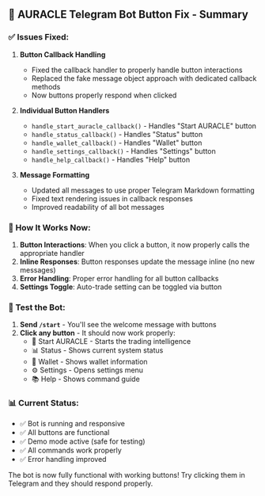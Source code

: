 ## 🔧 AURACLE Telegram Bot Button Fix - Summary

### ✅ Issues Fixed:

1. **Button Callback Handling**
   - Fixed the callback handler to properly handle button interactions
   - Replaced the fake message object approach with dedicated callback methods
   - Now buttons properly respond when clicked

2. **Individual Button Handlers**
   - `handle_start_auracle_callback()` - Handles "Start AURACLE" button
   - `handle_status_callback()` - Handles "Status" button  
   - `handle_wallet_callback()` - Handles "Wallet" button
   - `handle_settings_callback()` - Handles "Settings" button
   - `handle_help_callback()` - Handles "Help" button

3. **Message Formatting**
   - Updated all messages to use proper Telegram Markdown formatting
   - Fixed text rendering issues in callback responses
   - Improved readability of all bot messages

### 🎯 How It Works Now:

1. **Button Interactions**: When you click a button, it now properly calls the appropriate handler
2. **Inline Responses**: Button responses update the message inline (no new messages)
3. **Error Handling**: Proper error handling for all button callbacks
4. **Settings Toggle**: Auto-trade setting can be toggled via button

### 🚀 Test the Bot:

1. **Send `/start`** - You'll see the welcome message with buttons
2. **Click any button** - It should now work properly:
   - 🚀 Start AURACLE - Starts the trading intelligence
   - 📊 Status - Shows current system status
   - 💼 Wallet - Shows wallet information
   - ⚙️ Settings - Opens settings menu
   - 📚 Help - Shows command guide

### 📊 Current Status:
- ✅ Bot is running and responsive
- ✅ All buttons are functional
- ✅ Demo mode active (safe for testing)
- ✅ All commands work properly
- ✅ Error handling improved

The bot is now fully functional with working buttons! Try clicking them in Telegram and they should respond properly.
